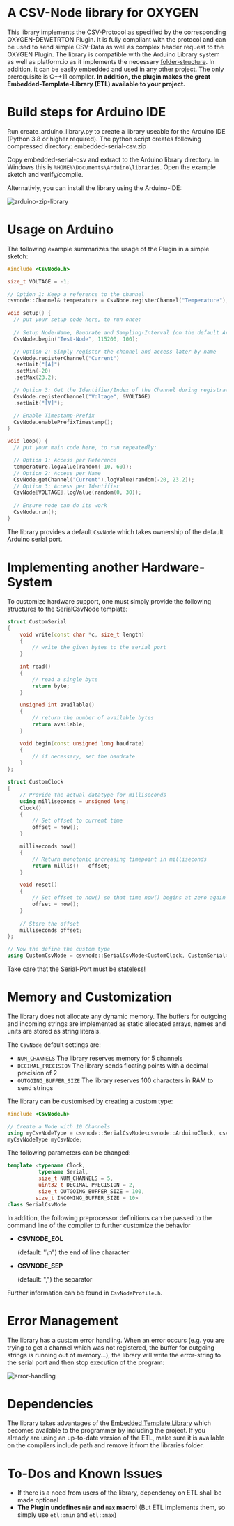 # A CSV-Node library for OXYGEN
This library implements the CSV-Protocol as specified by the corresponding OXYGEN-DEWETRTON Plugin. It is fully compliant with the protocol and can be used to send simple CSV-Data as well as complex header request to the OXYGEN Plugin. The library is compatible with the Arduino Library system as well as platform.io as it implements the necessary [folder-structure](https://arduino.github.io/arduino-cli/latest/library-specification/). In addition, it can be easily embedded and used in any other project. The only prerequisite is C++11 compiler. **In addition, the plugin makes the great Embedded-Template-Library (ETL) available to your project.** 


# Build steps for Arduino IDE
Run create_arduino_library.py to create a library useable for the Arduino IDE (Python 3.8 or higher required).
The python script creates following compressed directory: embedded-serial-csv.zip

Copy embedded-serial-csv and extract to the Arduino library directory. In Windows this is `%HOME%\Documents\Arduino\libraries`. Open the example sketch and verify/compile.

Alternativly, you can install the library using the Arduino-IDE:

![arduino-zip-library](./img/arduino-zip-library.png)


# Usage on Arduino

The following example summarizes the usage of the Plugin in a simple sketch:

```c++
#include <CsvNode.h>

size_t VOLTAGE = -1;

// Option 1: Keep a reference to the channel
csvnode::Channel& temperature = CsvNode.registerChannel("Temperature");

void setup() {
  // put your setup code here, to run once:
  
  // Setup Node-Name, Baudrate and Sampling-Interval (on the default Arduino-Monitor-Port)
  CsvNode.begin("Test-Node", 115200, 100);

  // Option 2: Simply register the channel and access later by name
  CsvNode.registerChannel("Current")
  .setUnit("[A]")
  .setMin(-20)
  .setMax(23.2);

  // Option 3: Get the Identifier/Index of the Channel during registration
  CsvNode.registerChannel("Voltage", &VOLTAGE)
  .setUnit("[V]");

  // Enable Timestamp-Prefix
  CsvNode.enablePrefixTimestamp();
}

void loop() {
  // put your main code here, to run repeatedly:

  // Option 1: Access per Reference
  temperature.logValue(random(-10, 60));
  // Option 2: Access per Name
  CsvNode.getChannel("Current").logValue(random(-20, 23.2));
  // Option 3: Access per Identifier
  CsvNode[VOLTAGE].logValue(random(0, 30));
  
  // Ensure node can do its work
  CsvNode.run();
}

```

The library provides a default `CsvNode` which takes ownership of the default Arduino serial port.

# Implementing another Hardware-System

To customize hardware support, one must simply provide the following structures to the SerialCsvNode template:

```C++
struct CustomSerial
{
    void write(const char *c, size_t length)
    {
        // write the given bytes to the serial port
    }

    int read()
    {
        // read a single byte
        return byte;
    }

    unsigned int available()
    {
        // return the number of available bytes
        return available;
    }

    void begin(const unsigned long baudrate)
    {
        // if necessary, set the baudrate
    }
};

struct CustomClock
{
    // Provide the actual datatype for milliseconds
    using milliseconds = unsigned long;
    Clock()
    {
        // Set offset to current time
        offset = now();
    }

    milliseconds now()
    {
        // Return monotonic increasing timepoint in milliseconds
        return millis() - offset;
    }

    void reset()
    {
        // Set offset to now() so that time now() begins at zero again
        offset = now();
    }
    
    // Store the offset
    milliseconds offset;
};

// Now the define the custom type
using CustomCsvNode = csvnode::SerialCsvNode<CustomClock, CustomSerial>;
```
Take care that the Serial-Port must be stateless!

# Memory and Customization

The library does not allocate any dynamic memory. The buffers for outgoing and incoming strings are implemented as static allocated arrays, names and units are stored as string literals.

The `CsvNode` default settings are:

- `NUM_CHANNELS` The library reserves memory for 5 channels
- `DECIMAL_PRECISION` The library sends floating points with a decimal precision of 2
- `OUTGOING_BUFFER_SIZE` The library reserves 100 characters in RAM to send strings 

 The library can be customised by creating a custom type:

```c++
#include <CsvNode.h>

// Create a Node with 10 Channels
using myCsvNodeType = csvnode::SerialCsvNode<csvnode::ArduinoClock, csvnode::ArduinoSerial, 10>;
myCsvNodeType myCsvNode;
```

The following parameters can be changed:

```c++
template <typename Clock,
          typename Serial,
          size_t NUM_CHANNELS = 5,
          uint32_t DECIMAL_PRECISION = 2,
          size_t OUTGOING_BUFFER_SIZE = 100,
         size_t INCOMING_BUFFER_SIZE = 10>
class SerialCsvNode
```


In addition, the following preprocessor definitions can be passed to the command line of the compiler to further customize the behavior

- **CSVNODE_EOL** 

  (default: "\n") the end of line character

- **CSVNODE_SEP** 

  (default: ",") the separator

Further information can be found in `CsvNodeProfile.h`.

# Error Management

The library has a custom error handling. When an error occurs (e.g. you are trying to get a channel which was not registered, the buffer for outgoing strings is running out of memory...), the library will write the error-string to the serial port and then stop execution of the program:

![error-handling](./img/error-handling.png)

# Dependencies

The library takes advantages of the [Embedded Template Library](https://www.etlcpp.com/) which becomes available to the programmer by including the project. If you already are using an up-to-date version of the ETL, make sure it is available on the compilers include path and remove it from the libraries folder. 


# To-Dos and Known Issues
- If there is a need from users of the library, dependency on ETL shall be made optional
- **The Plugin undefines `min` and `max` macro!** (But ETL implements them, so simply use `etl::min` and `etl::max`)

